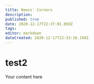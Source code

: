 ```yaml
---
title: Naess' Corners
description: 
published: true
date: 2020-12-17T22:37:01.050Z
tags: 
editor: markdown
dateCreated: 2020-12-17T22:33:16.194Z
---
```


# test2
Your content here